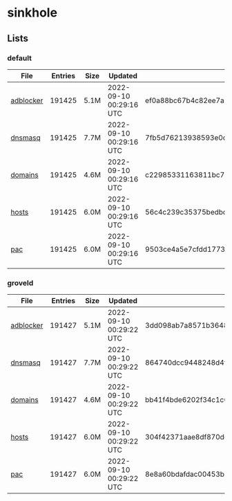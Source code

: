 # sinkhole

## Lists

### default

|File|Entries|Size|Updated|Hash|
|-|-|-|-|-|
|[adblocker](https://raw.githubusercontent.com/groveld/sinkhole/lists/default/adblocker.txt)|191425|5.1M|2022-09-10 00:29:16 UTC|ef0a88bc67b4c82ee7a0f6b3f3121702d1fe73ecd05e11e0a936b951bec27a2a|
|[dnsmasq](https://raw.githubusercontent.com/groveld/sinkhole/lists/default/dnsmasq.txt)|191425|7.7M|2022-09-10 00:29:16 UTC|7fb5d76213938593e0c0fc8e6133740c5c8128df038154a4b1425393fdeac06c|
|[domains](https://raw.githubusercontent.com/groveld/sinkhole/lists/default/domains.txt)|191425|4.6M|2022-09-10 00:29:16 UTC|c22985331163811bc7ab2421c80c42fc74544764df510d24cd41ab6b5cfe6119|
|[hosts](https://raw.githubusercontent.com/groveld/sinkhole/lists/default/hosts.txt)|191425|6.0M|2022-09-10 00:29:16 UTC|56c4c239c35375bedbc0986f1955b54ff32fa8f01068a66058589b4c26de7dd6|
|[pac](https://raw.githubusercontent.com/groveld/sinkhole/lists/default/pac.txt)|191425|6.0M|2022-09-10 00:29:16 UTC|9503ce4a5e7cfdd1773d5fe4c26be51acf7ef9ef264babc79f6b3df2e73381d0|

### groveld

|File|Entries|Size|Updated|Hash|
|-|-|-|-|-|
|[adblocker](https://raw.githubusercontent.com/groveld/sinkhole/lists/groveld/adblocker.txt)|191427|5.1M|2022-09-10 00:29:22 UTC|3dd098ab7a8571b36487db3d48ca29db45e967a354ec05dba8ee7e5b8d49b6c5|
|[dnsmasq](https://raw.githubusercontent.com/groveld/sinkhole/lists/groveld/dnsmasq.txt)|191427|7.7M|2022-09-10 00:29:22 UTC|864740dcc9448248d4f253dfa32462e61c200de6a113cac2e12844dd7db88e46|
|[domains](https://raw.githubusercontent.com/groveld/sinkhole/lists/groveld/domains.txt)|191427|4.6M|2022-09-10 00:29:22 UTC|bb41f4bde6202f34c1c05ea6d064604aa4b1856987152888d1250556977a0305|
|[hosts](https://raw.githubusercontent.com/groveld/sinkhole/lists/groveld/hosts.txt)|191427|6.0M|2022-09-10 00:29:22 UTC|304f42371aae8df870de12f7322ff821abdb72e48bf8df61d33acd921ebd9751|
|[pac](https://raw.githubusercontent.com/groveld/sinkhole/lists/groveld/pac.txt)|191427|6.0M|2022-09-10 00:29:22 UTC|8e8a60bdafdac00453b8f79d3710bb55aaecc3ff8e690834cd948856cec24370|
